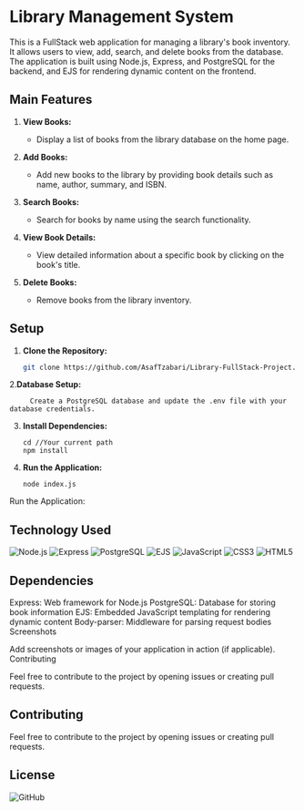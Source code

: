 # Library Management System

This is a FullStack web application for managing a library's book inventory. It allows users to view, add, search, and delete books from the database. The application is built using Node.js, Express, and PostgreSQL for the backend, and EJS for rendering dynamic content on the frontend.

## Main Features

1. **View Books:**
   - Display a list of books from the library database on the home page.

2. **Add Books:**
   - Add new books to the library by providing book details such as name, author, summary, and ISBN.

3. **Search Books:**
   - Search for books by name using the search functionality.

4. **View Book Details:**
   - View detailed information about a specific book by clicking on the book's title.

5. **Delete Books:**
   - Remove books from the library inventory.

## Setup

1. **Clone the Repository:**
   ```bash
   git clone https://github.com/AsafTzabari/Library-FullStack-Project.git

   
2.**Database Setup:**

         Create a PostgreSQL database and update the .env file with your database credentials.
   

3. **Install Dependencies:**
   ```
   cd //Your current path 
   npm install
   ```

4. **Run the Application:**
   ```
   node index.js
   ```


Run the Application:


## Technology Used
<div>
  <img src='https://img.shields.io/badge/Node.js-43853D?style=for-the-badge&logo=node.js&logoColor=white' alt='Node.js'/>
  <img src='https://img.shields.io/badge/Express-000000?style=for-the-badge&logo=express&logoColor=white' alt='Express'/>
  <img src='https://img.shields.io/badge/PostgreSQL-4169E1?style=for-the-badge&logo=postgresql&logoColor=white' alt='PostgreSQL'/>
  <img src='https://img.shields.io/badge/EJS-FFD700?style=for-the-badge&logo=ejs&logoColor=white' alt='EJS'/>
   <img src='https://img.shields.io/badge/JavaScript-323330?style=for-the-badge&logo=javascript&logoColor=F7DF1E' alt='JavaScript'/>
  <img src='https://img.shields.io/badge/CSS3-1572B6?style=for-the-badge&logo=css3&logoColor=white' alt='CSS3'/>
  <img src='https://img.shields.io/badge/HTML5-E34F26?style=for-the-badge&logo=html5&logoColor=white' alt='HTML5'/>
</div>

## Dependencies
Express: Web framework for Node.js
PostgreSQL: Database for storing book information
EJS: Embedded JavaScript templating for rendering dynamic content
Body-parser: Middleware for parsing request bodies
Screenshots

Add screenshots or images of your application in action (if applicable).
Contributing

Feel free to contribute to the project by opening issues or creating pull requests.

## Contributing

Feel free to contribute to the project by opening issues or creating pull requests. 

## License

![GitHub](https://img.shields.io/github/license/ItsAlexanderPopov/Simon-game)

